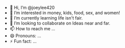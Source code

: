 - 👋 Hi, I’m @joeylee420
- 👀 I’m interested in money, kids, food, sex, and women!
- 🌱 I’m currently learning life isn't fair.
- 💞️ I’m looking to collaborate on Ideas near and far.
- 📫 How to reach me ...
- 😄 Pronouns: ...
- ⚡ Fun fact: ...

<!---
joeylee420/joeylee420 is a ✨ special ✨ repository because its `README.md` (this file) appears on your GitHub profile.
You can click the Preview link to take a look at your changes.
--->
